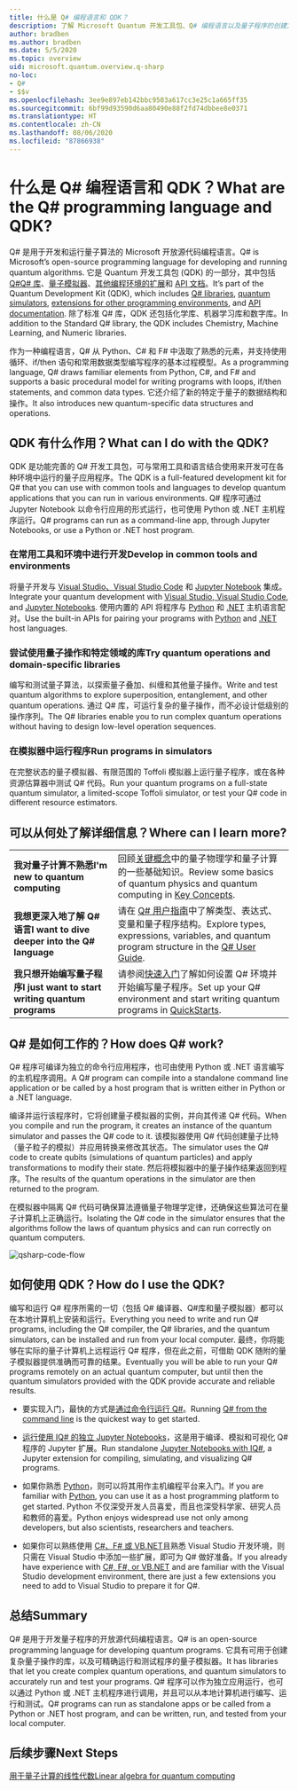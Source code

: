 ```yaml
---
title: 什么是 Q# 编程语言和 QDK？
description: 了解 Microsoft Quantum 开发工具包、Q# 编程语言以及量子程序的创建方式。
author: bradben
ms.author: bradben
ms.date: 5/5/2020
ms.topic: overview
uid: microsoft.quantum.overview.q-sharp
no-loc:
- Q#
- $$v
ms.openlocfilehash: 3ee9e897eb142bbc9503a617cc3e25c1a665ff35
ms.sourcegitcommit: 6bf99d93590d6aa80490e88f2fd74dbbee8e0371
ms.translationtype: HT
ms.contentlocale: zh-CN
ms.lasthandoff: 08/06/2020
ms.locfileid: "87866938"
---
```

# <a name="what-are-the-no-locq-programming-language-and-qdk"></a><span data-ttu-id="947c3-103">什么是 Q# 编程语言和 QDK？</span><span class="sxs-lookup"><span data-stu-id="947c3-103">What are the Q# programming language and QDK?</span></span>

<span data-ttu-id="947c3-104">Q# 是用于开发和运行量子算法的 Microsoft 开放源代码编程语言。</span><span class="sxs-lookup"><span data-stu-id="947c3-104">Q# is Microsoft’s open-source programming language for developing and running quantum algorithms.</span></span> <span data-ttu-id="947c3-105">它是 Quantum 开发工具包 (QDK) 的一部分，其中包括 [Q#Q# 库](xref:microsoft.quantum.libraries)、[量子模拟器](xref:microsoft.quantum.machines)、[其他编程环境的扩展](xref:microsoft.quantum.install)和 [API 文档](xref:microsoft.quantum.standardlibsintro)。</span><span class="sxs-lookup"><span data-stu-id="947c3-105">It’s part of the Quantum Development Kit (QDK), which includes [Q# libraries](xref:microsoft.quantum.libraries), [quantum simulators](xref:microsoft.quantum.machines), [extensions for other programming environments](xref:microsoft.quantum.install), and [API documentation](xref:microsoft.quantum.standardlibsintro).</span></span> <span data-ttu-id="947c3-106">除了标准 Q# 库，QDK 还包括化学库、机器学习库和数字库。</span><span class="sxs-lookup"><span data-stu-id="947c3-106">In addition to the Standard Q# library, the QDK includes Chemistry, Machine Learning, and Numeric libraries.</span></span>

<span data-ttu-id="947c3-107">作为一种编程语言，Q# 从 Python、C# 和 F# 中汲取了熟悉的元素，并支持使用循环、if/then 语句和常用数据类型编写程序的基本过程模型。</span><span class="sxs-lookup"><span data-stu-id="947c3-107">As a programming language, Q# draws familiar elements from Python, C#, and F# and supports a basic procedural model for writing programs with loops, if/then statements, and common data types.</span></span> <span data-ttu-id="947c3-108">它还介绍了新的特定于量子的数据结构和操作。</span><span class="sxs-lookup"><span data-stu-id="947c3-108">It also introduces new quantum-specific data structures and operations.</span></span>

## <a name="what-can-i-do-with-the-qdk"></a><span data-ttu-id="947c3-109">QDK 有什么作用？</span><span class="sxs-lookup"><span data-stu-id="947c3-109">What can I do with the QDK?</span></span>

<span data-ttu-id="947c3-110">QDK 是功能完善的 Q# 开发工具包，可与常用工具和语言结合使用来开发可在各种环境中运行的量子应用程序。</span><span class="sxs-lookup"><span data-stu-id="947c3-110">The QDK is a full-featured development kit for Q# that you can use with common tools and languages to develop quantum applications that you can run in various environments.</span></span> <span data-ttu-id="947c3-111">Q# 程序可通过 Jupyter Notebook 以命令行应用的形式运行，也可使用 Python 或 .NET 主机程序运行。</span><span class="sxs-lookup"><span data-stu-id="947c3-111">Q# programs can run as a command-line app, through Jupyter Notebooks, or use a Python or .NET host program.</span></span>

### <a name="develop-in-common-tools-and-environments"></a><span data-ttu-id="947c3-112">在常用工具和环境中进行开发</span><span class="sxs-lookup"><span data-stu-id="947c3-112">Develop in common tools and environments</span></span>

<span data-ttu-id="947c3-113">将量子开发与 [Visual Studio、Visual Studio Code](xref:microsoft.quantum.install.standalone) 和 [Jupyter Notebook](xref:microsoft.quantum.install.jupyter) 集成。</span><span class="sxs-lookup"><span data-stu-id="947c3-113">Integrate your quantum development with [Visual Studio, Visual Studio Code](xref:microsoft.quantum.install.standalone), and [Jupyter Notebooks](xref:microsoft.quantum.install.jupyter).</span></span> <span data-ttu-id="947c3-114">使用内置的 API 将程序与 [Python](xref:microsoft.quantum.install.python) 和 [.NET](xref:microsoft.quantum.install.cs) 主机语言配对。</span><span class="sxs-lookup"><span data-stu-id="947c3-114">Use the built-in APIs for pairing your programs with [Python](xref:microsoft.quantum.install.python) and [.NET](xref:microsoft.quantum.install.cs) host languages.</span></span>

### <a name="try-quantum-operations-and-domain-specific-libraries"></a><span data-ttu-id="947c3-115">尝试使用量子操作和特定领域的库</span><span class="sxs-lookup"><span data-stu-id="947c3-115">Try quantum operations and domain-specific libraries</span></span>

<span data-ttu-id="947c3-116">编写和测试量子算法，以探索量子叠加、纠缠和其他量子操作。</span><span class="sxs-lookup"><span data-stu-id="947c3-116">Write and test quantum algorithms to explore superposition, entanglement, and other quantum operations.</span></span> <span data-ttu-id="947c3-117">通过 Q# 库，可运行复杂的量子操作，而不必设计低级别的操作序列。</span><span class="sxs-lookup"><span data-stu-id="947c3-117">The Q# libraries enable you to run complex quantum operations without having to design low-level operation sequences.</span></span>

### <a name="run-programs-in-simulators"></a><span data-ttu-id="947c3-118">在模拟器中运行程序</span><span class="sxs-lookup"><span data-stu-id="947c3-118">Run programs in simulators</span></span>

<span data-ttu-id="947c3-119">在完整状态的量子模拟器、有限范围的 Toffoli 模拟器上运行量子程序，或在各种资源估算器中测试 Q# 代码。</span><span class="sxs-lookup"><span data-stu-id="947c3-119">Run your quantum programs on a full-state quantum simulator, a limited-scope Toffoli simulator, or test your Q# code in different resource estimators.</span></span> 

## <a name="where-can-i-learn-more"></a><span data-ttu-id="947c3-120">可以从何处了解详细信息？</span><span class="sxs-lookup"><span data-stu-id="947c3-120">Where can I learn more?</span></span>

|||
| ---- | ---- |
| <span data-ttu-id="947c3-121">**我对量子计算不熟悉**</span><span class="sxs-lookup"><span data-stu-id="947c3-121">**I'm new to quantum computing**</span></span> | <span data-ttu-id="947c3-122">回顾[关键概念](xref:microsoft.quantum.overview.understanding)中的量子物理学和量子计算的一些基础知识。</span><span class="sxs-lookup"><span data-stu-id="947c3-122">Review some basics of quantum physics and quantum computing in [Key Concepts](xref:microsoft.quantum.overview.understanding).</span></span>|
| <span data-ttu-id="947c3-123">**我想更深入地了解 Q# 语言**</span><span class="sxs-lookup"><span data-stu-id="947c3-123">**I want to dive deeper into the Q# language**</span></span> | <span data-ttu-id="947c3-124">请在 [Q# 用户指南](xref:microsoft.quantum.guide)中了解类型、表达式、变量和量子程序结构。</span><span class="sxs-lookup"><span data-stu-id="947c3-124">Explore types, expressions, variables, and quantum program structure in the [Q# User Guide](xref:microsoft.quantum.guide).</span></span>|
| <span data-ttu-id="947c3-125">**我只想开始编写量子程序**</span><span class="sxs-lookup"><span data-stu-id="947c3-125">**I just want to start writing quantum programs**</span></span> | <span data-ttu-id="947c3-126">请参阅[快速入门](xref:microsoft.quantum.install)了解如何设置 Q# 环境并开始编写量子程序。</span><span class="sxs-lookup"><span data-stu-id="947c3-126">Set up your Q# environment and start writing quantum programs in [QuickStarts](xref:microsoft.quantum.install).</span></span>|

## <a name="how-does-no-locq-work"></a><span data-ttu-id="947c3-127">Q# 是如何工作的？</span><span class="sxs-lookup"><span data-stu-id="947c3-127">How does Q# work?</span></span>

<span data-ttu-id="947c3-128">Q# 程序可编译为独立的命令行应用程序，也可由使用 Python 或 .NET 语言编写的主机程序调用。</span><span class="sxs-lookup"><span data-stu-id="947c3-128">A Q# program can compile into a standalone command line application or be called by a host program that is written either in Python or a .NET language.</span></span>

<span data-ttu-id="947c3-129">编译并运行该程序时，它将创建量子模拟器的实例，并向其传递 Q# 代码。</span><span class="sxs-lookup"><span data-stu-id="947c3-129">When you compile and run the program, it creates an instance of the quantum simulator and passes the Q# code to it.</span></span> <span data-ttu-id="947c3-130">该模拟器使用 Q# 代码创建量子比特（量子粒子的模拟）并应用转换来修改其状态。</span><span class="sxs-lookup"><span data-stu-id="947c3-130">The simulator uses the Q# code to create qubits (simulations of quantum particles) and apply transformations to modify their state.</span></span> <span data-ttu-id="947c3-131">然后将模拟器中的量子操作结果返回到程序。</span><span class="sxs-lookup"><span data-stu-id="947c3-131">The results of the quantum operations in the simulator are then returned to the program.</span></span>  

<span data-ttu-id="947c3-132">在模拟器中隔离 Q# 代码可确保算法遵循量子物理学定律，还确保这些算法可在量子计算机上正确运行。</span><span class="sxs-lookup"><span data-stu-id="947c3-132">Isolating the Q# code in the simulator ensures that the algorithms follow the laws of quantum physics and can run correctly on quantum computers.</span></span>

![qsharp-code-flow](~/media/qsharp-code-flow.png)

## <a name="how-do-i-use-the-qdk"></a><span data-ttu-id="947c3-134">如何使用 QDK？</span><span class="sxs-lookup"><span data-stu-id="947c3-134">How do I use the QDK?</span></span>

<span data-ttu-id="947c3-135">编写和运行 Q# 程序所需的一切（包括 Q# 编译器、Q#库和量子模拟器）都可以在本地计算机上安装和运行。</span><span class="sxs-lookup"><span data-stu-id="947c3-135">Everything you need to write and run Q# programs, including the Q# compiler, the Q# libraries, and the quantum simulators, can be installed and run from your local computer.</span></span> <span data-ttu-id="947c3-136">最终，你将能够在实际的量子计算机上远程运行 Q# 程序，但在此之前，可借助 QDK 随附的量子模拟器提供准确而可靠的结果。</span><span class="sxs-lookup"><span data-stu-id="947c3-136">Eventually you will be able to run your Q# programs remotely on an actual quantum computer, but until then the quantum simulators provided with the QDK provide accurate and reliable results.</span></span>

- <span data-ttu-id="947c3-137">要实现入门，最快的方式是[通过命令行运行 Q#](xref:microsoft.quantum.install.standalone)。</span><span class="sxs-lookup"><span data-stu-id="947c3-137">Running [Q# from the command line](xref:microsoft.quantum.install.standalone) is the quickest way to get started.</span></span>

- <span data-ttu-id="947c3-138">[运行使用 IQ# 的独立 Jupyter Notebooks](xref:microsoft.quantum.install.jupyter)，这是用于编译、模拟和可视化 Q# 程序的 Jupyter 扩展。</span><span class="sxs-lookup"><span data-stu-id="947c3-138">Run standalone [Jupyter Notebooks with IQ#](xref:microsoft.quantum.install.jupyter), a Jupyter extension for compiling, simulating, and visualizing Q# programs.</span></span>

- <span data-ttu-id="947c3-139">如果你熟悉 [Python](xref:microsoft.quantum.install.python)，则可以将其用作主机编程平台来入门。</span><span class="sxs-lookup"><span data-stu-id="947c3-139">If you are familiar with [Python](xref:microsoft.quantum.install.python), you can use it as a host programming platform to get started.</span></span> <span data-ttu-id="947c3-140">Python 不仅深受开发人员喜爱，而且也深受科学家、研究人员和教师的喜爱。</span><span class="sxs-lookup"><span data-stu-id="947c3-140">Python enjoys widespread use not only among developers, but also scientists, researchers and teachers.</span></span>

- <span data-ttu-id="947c3-141">如果你可以熟练使用 [C#、F# 或 VB.NET](xref:microsoft.quantum.install.cs)且熟悉 Visual Studio 开发环境，则只需在 Visual Studio 中添加一些扩展，即可为 Q# 做好准备。</span><span class="sxs-lookup"><span data-stu-id="947c3-141">If you already have experience with [C#, F#, or VB.NET](xref:microsoft.quantum.install.cs) and are familiar with the Visual Studio development environment, there are just a few extensions you need to add to Visual Studio to prepare it for Q#.</span></span>  

## <a name="summary"></a><span data-ttu-id="947c3-142">总结</span><span class="sxs-lookup"><span data-stu-id="947c3-142">Summary</span></span>

<span data-ttu-id="947c3-143">Q# 是用于开发量子程序的开放源代码编程语言。</span><span class="sxs-lookup"><span data-stu-id="947c3-143">Q# is an open-source programming language for developing quantum programs.</span></span> <span data-ttu-id="947c3-144">它具有可用于创建复杂量子操作的库，以及可精确运行和测试程序的量子模拟器。</span><span class="sxs-lookup"><span data-stu-id="947c3-144">It has libraries that let you create complex quantum operations, and quantum simulators to accurately run and test your programs.</span></span> <span data-ttu-id="947c3-145">Q# 程序可以作为独立应用运行，也可以通过 Python 或 .NET 主机程序进行调用，并且可以从本地计算机进行编写、运行和测试。</span><span class="sxs-lookup"><span data-stu-id="947c3-145">Q# programs can run as standalone apps or be called from a Python or .NET host program, and can be written, run, and tested from your local computer.</span></span>

## <a name="next-steps"></a><span data-ttu-id="947c3-146">后续步骤</span><span class="sxs-lookup"><span data-stu-id="947c3-146">Next Steps</span></span>

[<span data-ttu-id="947c3-147">用于量子计算的线性代数</span><span class="sxs-lookup"><span data-stu-id="947c3-147">Linear algebra for quantum computing</span></span>](xref:microsoft.quantum.overview.algebra)
